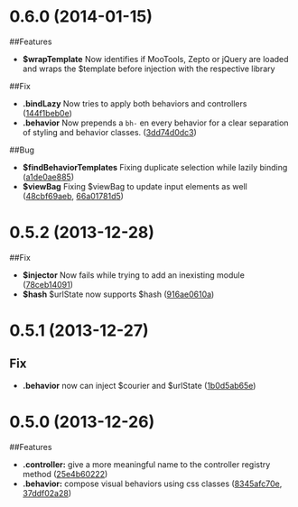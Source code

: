 # 0.6.0 (2014-01-15)

##Features
- **$wrapTemplate** Now identifies if MooTools, Zepto or jQuery are loaded and wraps the $template before injection with the respective library

##Fix
- **.bindLazy** Now tries to apply both behaviors and controllers
  ([144f1beb0e](https://github.com/lukelex/stik.js/commit/144f1beb0edeed724ac520f62f7b50b3af6cd82a))
- **.behavior** Now prepends a `bh-` en every behavior for a clear separation of styling and behavior classes.
  ([3dd74d0dc3](https://github.com/lukelex/stik.js/commit/3dd74d0dc331ef2605d0489b9c1bf7eaeaf4c523))

##Bug
- **$findBehaviorTemplates** Fixing duplicate selection while lazily binding
  ([a1de0ae885](https://github.com/lukelex/stik.js/commit/a1de0ae885e5ba14947d908d0a4838c325c2b50d))
- **$viewBag** Fixing $viewBag to update input elements as well ([48cbf69aeb](https://github.com/lukelex/stik.js/commit/48cbf69aebe0571a2bf30e3598846cb07374401a), [66a01781d5](https://github.com/lukelex/stik.js/commit/66a01781d5d919574f7e2399ebaa5f1f1b60a40b))

# 0.5.2 (2013-12-28)

##Fix
- **$injector** Now fails while trying to add an inexisting module
  ([78ceb14091](https://github.com/lukelex/stik.js/commit/78ceb140911db72888da751f05e3ce30dd93faa2))
- **$hash** $urlState now supports $hash
  ([916ae0610a](https://github.com/lukelex/stik.js/commit/916ae0610aeff9e4e39bd14375987927ee501dd6))

# 0.5.1 (2013-12-27)

## Fix
- **.behavior** now can inject $courier and $urlState
  ([1b0d5ab65e](https://github.com/lukelex/stik.js/commit/1b0d5ab65e7944cbcc4c4ecc79ff47d05628b6d1))

# 0.5.0 (2013-12-26)

##Features
- **.controller:** give a more meaningful name to the controller registry method
  ([25e4b60222](https://github.com/lukelex/stik.js/commit/25e4b60222f7a3e909cfd9807a3c0be8295a8f6d))
- **.behavior:** compose visual behaviors using css classes
  ([8345afc70e](https://github.com/lukelex/stik.js/commit/8345afc70e56f493ef37309d0c8360c3717259fd),
  [37ddf02a28](https://github.com/lukelex/stik.js/commit/37ddf02a289a2dda44680fa82225d443c2535c43))
